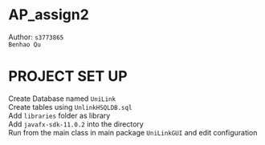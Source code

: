 AP_assign2
=============
Author: `s3773865`<br> `Benhao Qu`<br>

PROJECT SET UP
==============
Create Database named `UniLink`<br>
Create tables using `UnlinkHSQLDB.sql`<br>
Add `libraries` folder as library<br>
Add `javafx-sdk-11.0.2` into the directory<br>
Run from the main class in main package `UniLinkGUI` and edit configuration<br>
